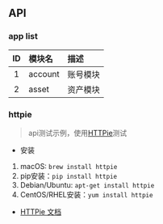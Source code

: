  ## API
 
 ### app list

 ID | 模块名 | 描述
 :---: | :--- | :---
 1 | account | 账号模块
 2 | asset | 资产模块

 ### httpie
 > api测试示例，使用[HTTPie](https://httpie.org/)测试
 
 - 安装
  1. macOS: `brew install httpie`
  2. pip安装：`pip install httpie`
  3. Debian/Ubuntu: `apt-get install httpie`
  4. CentOS/RHEL安装：`yum install httpie`
  
- [HTTPie 文档](https://httpie.org/doc)